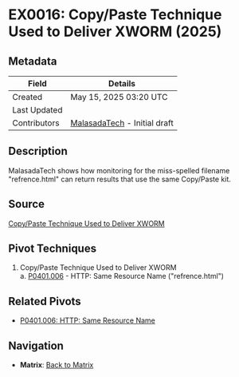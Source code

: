 # EX0016: Copy/Paste Technique Used to Deliver XWORM  (2025)

## Metadata
| Field          | Details                                      |
|----------------|----------------------------------------------|
| Created        | May 15, 2025 03:20 UTC                    |
| Last Updated   |                                              |
| Contributors   | [MalasadaTech](../contributors.md#malasadatech) - Initial draft |

## Description
MalasadaTech shows how monitoring for the miss-spelled filename "refrence.html" can return results that use the same Copy/Paste kit.

## Source
[Copy/Paste Technique Used to Deliver XWORM](https://malasada.tech/copy-paste-technique-used-to-deliver-xworm/)

## Pivot Techniques
1. Copy/Paste Technique Used to Deliver XWORM   
    a. [P0401.006](../pivots/P0401.006.md) - HTTP: Same Resource Name ("refrence.html")

## Related Pivots
- [P0401.006: HTTP: Same Resource Name](../pivots/P0401.006.md)

## Navigation
- **Matrix**: [Back to Matrix](../matrix.md)
